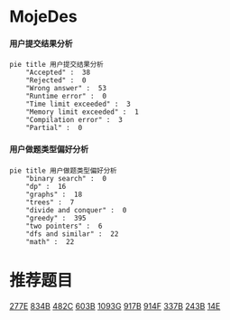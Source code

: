# MojeDes

<!-- tabs:start -->



#### **用户提交结果分析**

```mermaid
pie title 用户提交结果分析
    "Accepted" :  38
    "Rejected" :  0
    "Wrong answer" :  53
    "Runtime error" :  0
    "Time limit exceeded" :  3
    "Memory limit exceeded" :  1
    "Compilation error" :  3
    "Partial" :  0
```

#### **用户做题类型偏好分析**

```mermaid
pie title 用户做题类型偏好分析
    "binary search" :  0
    "dp" :  16
    "graphs" :  18
    "trees" :  7
    "divide and conquer" :  0
    "greedy" :  395
    "two pointers" :  6
    "dfs and similar" :  22
    "math" :  22
```



<!-- tabs:end -->
# 推荐题目
[277E](https://codeforces.com/contest/277/problem/E)
[834B](https://codeforces.com/contest/834/problem/B)
[482C](https://codeforces.com/contest/482/problem/C)
[603B](https://codeforces.com/contest/603/problem/B)
[1093G](https://codeforces.com/contest/1093/problem/G)
[917B](https://codeforces.com/contest/917/problem/B)
[914F](https://codeforces.com/contest/914/problem/F)
[337B](https://codeforces.com/contest/337/problem/B)
[243B](https://codeforces.com/contest/243/problem/B)
[14E](https://codeforces.com/contest/14/problem/E)
